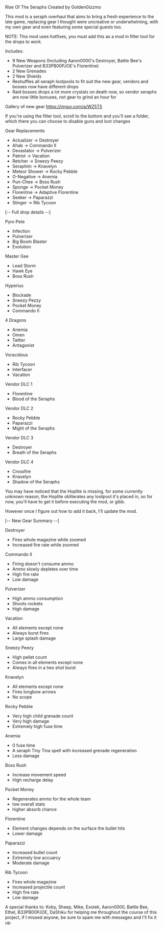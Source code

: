 Rise Of The Seraphs
Created by GoldenGizzmo

This mod is a seraph overhaul that aims to bring a fresh experience to the late game, replacing gear I thought were uncreative or underwhelming, with my own gear and even featuring some special guests too.

NOTE: This mod uses hotfixes, you must add this as a mod in filter tool for the drops to work.

Includes:
 - 9 New Weapons (Including Aaron0000's Destroyer, Battle Bee's Pulverizer and B33PB00PJOE's Florentine)
 - 2 New Grenades
 - 2 New Shields
 - Reshuffles all seraph lootpools to fit suit the new gear, vendors and bosses now have different drops
 - Raid bosses drops a lot more crystals on death now, so vendor seraphs are now little bonuses, not gear to grind an hour for

Gallery of new gear
https://imgur.com/a/WZ5T5

If you're using the filter tool, scroll to the bottom and you'll see a folder, which there you can choose to disable guns and loot changes

Gear Replacements
 - Actualizer    -> Destroyer
 - Ahab          -> Commando II
 - Devastator    -> Pulverizer
 - Patriot       -> Vacation
 - Retcher       -> Sneezy Peezy
 - Seraphim      -> Knavelyn
 - Meteor Shower -> Rocky Pebble
 - O-Negative    -> Anemia
 - Pun-Chee      -> Boss Rush
 - Sponge        -> Pocket Money
 - Florentine    -> Adaptive Florentine
 - Seeker        -> Paparazzi
 - Stinger       -> Rib Tycoon

[-- Full drop details --]

Pyro Pete
 - Infection
 - Pulverizer
 - Big Boom Blaster
 - Evolution

Master Gee
 - Lead Storm
 - Hawk Eye
 - Boss Rush

Hyperius
 - Blockade
 - Sneezy Pezzy
 - Pocket Money
 - Commando II

4 Dragons
 - Anemia
 - Omen
 - Tattler
 - Antagonist

Voracidous
 - Rib Tycoon
 - Interfacer
 - Vacation

Vendor DLC 1
 - Florentine
 - Blood of the Seraphs

Vendor DLC 2
 - Rocky Pebble
 - Paparazzi
 - Might of the Seraphs

Vendor DLC 3
 - Destroyer
 - Breath of the Seraphs

Vendor DLC 4
 - Crossfire
 - Knavelyn
 - Shadow of the Seraphs

You may have noticed that the Hoplite is missing, for some currently unknown reason, the Hoplite obliterates any lootpool it's placed in, so for now, you'll have to get it before executing the mod, or gibb.

However once I figure out how to add it back, I'll update the mod. 

[-- New Gear Summary --]

Destroyer
 - Fires whole magazine while zoomed
 - Increased fire rate while zoomed

Commando II
 - Firing doesn't consume ammo
 - Ammo slowly depletes over time
 - High fire rate
 - Low damage

Pulverizer
 - High ammo consumption
 - Shoots rockets
 - High damage

Vacation
 - All elements except none
 - Always burst fires
 - Large splash damage

Sneezy Peezy
 - High pellet count
 - Comes in all elements except none
 - Always fires in a two shot burst

Knavelyn
 - All elements except none
 - Fires longbow arrows
 - No scope

Rocky Pebble
 - Very high child grenade count
 - Very high damage
 - Extremely high fuse time

Anemia
 - 0 fuse time
 - A seraph Tiny Tina spell with increased grenade regeneration
 - Less damage

Boss Rush
 - Increase movement speed 
 - High recharge delay

Pocket Money
 - Regenerates ammo for the whole team
 - low overall stats
 - higher absorb chance

Florentine 
 - Element changes depends on the surface the bullet hits
 - Lower damage

Paparazzi
 - Increased bullet count
 - Extremely low accuarcy
 - Moderate damage

Rib Tycoon
 - Fires whole magazine
 - Increased projectile count
 - High fire rate
 - Low damage

A special thanks to: Koby, Sheep, Mike, Exotek, Aaron0000, Battle Bee, Ethel, B33PB00PJOE, DaShiku for helping me throughout the course of this project, if I missed anyone, be sure to spam me with messages and I'll fix it up.

